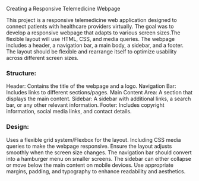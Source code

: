 Creating a Responsive Telemedicine Webpage<br>

This project is a responsive telemedicine web application designed to connect patients with healthcare providers virtually. The goal was to develop a responsive webpage that adapts to various screen sizes.The flexible layout will use HTML, CSS, and media queries.
The webpage includes a header, a navigation bar, a main body, a sidebar, and a footer. The layout should be flexible and rearrange itself to optimize usability across different screen sizes.

### Structure:

Header: Contains the title of the webpage and a logo.
Navigation Bar: Includes links to different sections/pages.
Main Content Area: A section that displays the main content.
Sidebar: A sidebar with additional links, a search bar, or any other relevant information.
Footer: Includes copyright information, social media links, and contact details.

### Design:
Uses a flexible grid system/Flexbox for the layout.
Including CSS media queries to make the webpage responsive.
Ensure the layout adjusts smoothly when the screen size changes.
The navigation bar should convert into a hamburger menu on smaller screens.
The sidebar can either collapse or move below the main content on mobile devices.
Use appropriate margins, padding, and typography to enhance readability and aesthetics.
